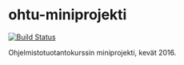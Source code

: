# ohtu-miniprojekti
[![Build Status](https://travis-ci.org/Prokrastinaattorit/ohtu-miniprojekti.svg?branch=master)](https://travis-ci.org/Prokrastinaattorit/ohtu-miniprojekti)

Ohjelmistotuotantokurssin miniprojekti, kevät 2016.
